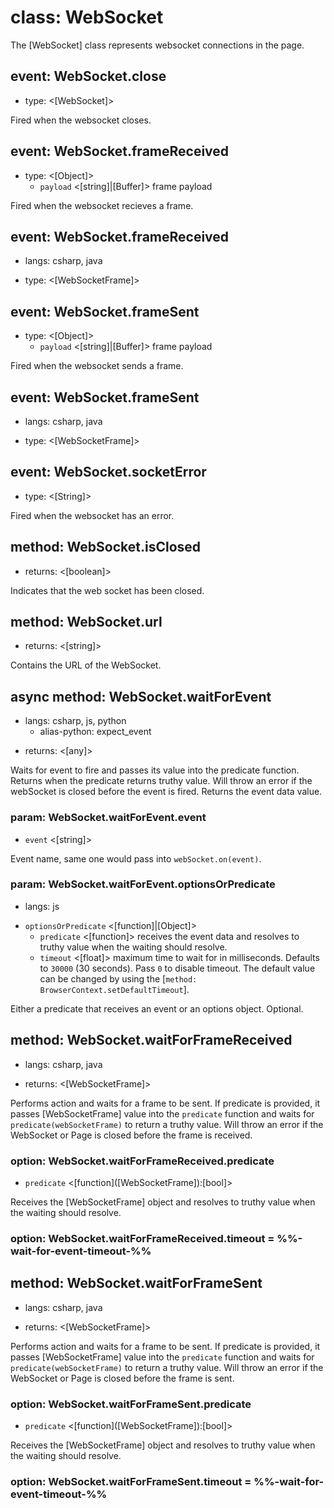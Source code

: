 # class: WebSocket

The [WebSocket] class represents websocket connections in the page.

## event: WebSocket.close
- type: <[WebSocket]>

Fired when the websocket closes.

## event: WebSocket.frameReceived
- type: <[Object]>
  - `payload` <[string]|[Buffer]> frame payload

Fired when the websocket recieves a frame.

## event: WebSocket.frameReceived
* langs: csharp, java
- type: <[WebSocketFrame]>

## event: WebSocket.frameSent
- type: <[Object]>
  - `payload` <[string]|[Buffer]> frame payload

Fired when the websocket sends a frame.

## event: WebSocket.frameSent
* langs: csharp, java
- type: <[WebSocketFrame]>

## event: WebSocket.socketError
- type: <[String]>

Fired when the websocket has an error.

## method: WebSocket.isClosed
- returns: <[boolean]>

Indicates that the web socket has been closed.

## method: WebSocket.url
- returns: <[string]>

Contains the URL of the WebSocket.

## async method: WebSocket.waitForEvent
* langs: csharp, js, python
  - alias-python: expect_event
- returns: <[any]>

Waits for event to fire and passes its value into the predicate function. Returns when the predicate returns truthy
value. Will throw an error if the webSocket is closed before the event is fired. Returns the event data value.

### param: WebSocket.waitForEvent.event
- `event` <[string]>

Event name, same one would pass into `webSocket.on(event)`.

### param: WebSocket.waitForEvent.optionsOrPredicate
* langs: js
- `optionsOrPredicate` <[function]|[Object]>
  - `predicate` <[function]> receives the event data and resolves to truthy value when the waiting should resolve.
  - `timeout` <[float]> maximum time to wait for in milliseconds. Defaults to `30000` (30 seconds). Pass `0` to disable timeout. The default value can be changed by using the [`method: BrowserContext.setDefaultTimeout`].

Either a predicate that receives an event or an options object. Optional.

## method: WebSocket.waitForFrameReceived
* langs: csharp, java
- returns: <[WebSocketFrame]>

Performs action and waits for a frame to be sent. If predicate is provided, it passes
[WebSocketFrame] value into the `predicate` function and waits for `predicate(webSocketFrame)` to return a truthy value.
Will throw an error if the WebSocket or Page is closed before the frame is received.

### option: WebSocket.waitForFrameReceived.predicate
- `predicate` <[function]\([WebSocketFrame]\):[bool]>

Receives the [WebSocketFrame] object and resolves to truthy value when the waiting should resolve.

### option: WebSocket.waitForFrameReceived.timeout = %%-wait-for-event-timeout-%%

## method: WebSocket.waitForFrameSent
* langs: csharp, java
- returns: <[WebSocketFrame]>

Performs action and waits for a frame to be sent. If predicate is provided, it passes
[WebSocketFrame] value into the `predicate` function and waits for `predicate(webSocketFrame)` to return a truthy value.
Will throw an error if the WebSocket or Page is closed before the frame is sent.

### option: WebSocket.waitForFrameSent.predicate
- `predicate` <[function]\([WebSocketFrame]\):[bool]>

Receives the [WebSocketFrame] object and resolves to truthy value when the waiting should resolve.

### option: WebSocket.waitForFrameSent.timeout = %%-wait-for-event-timeout-%%
